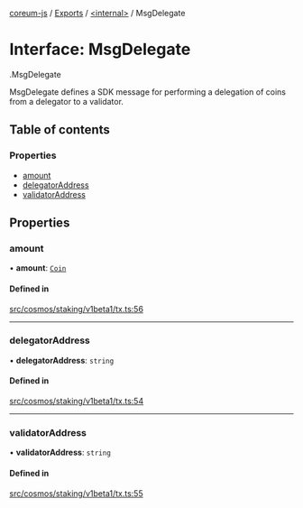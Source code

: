 [coreum-js](../README.md) / [Exports](../modules.md) / [<internal\>](../modules/internal_.md) / MsgDelegate

# Interface: MsgDelegate

[<internal>](../modules/internal_.md).MsgDelegate

MsgDelegate defines a SDK message for performing a delegation of coins
from a delegator to a validator.

## Table of contents

### Properties

- [amount](internal_.MsgDelegate.md#amount)
- [delegatorAddress](internal_.MsgDelegate.md#delegatoraddress)
- [validatorAddress](internal_.MsgDelegate.md#validatoraddress)

## Properties

### amount

• **amount**: [`Coin`](../modules/internal_.md#coin)

#### Defined in

[src/cosmos/staking/v1beta1/tx.ts:56](https://github.com/CooperFoundation/coreum-js/blob/54a22f0/src/cosmos/staking/v1beta1/tx.ts#L56)

___

### delegatorAddress

• **delegatorAddress**: `string`

#### Defined in

[src/cosmos/staking/v1beta1/tx.ts:54](https://github.com/CooperFoundation/coreum-js/blob/54a22f0/src/cosmos/staking/v1beta1/tx.ts#L54)

___

### validatorAddress

• **validatorAddress**: `string`

#### Defined in

[src/cosmos/staking/v1beta1/tx.ts:55](https://github.com/CooperFoundation/coreum-js/blob/54a22f0/src/cosmos/staking/v1beta1/tx.ts#L55)
